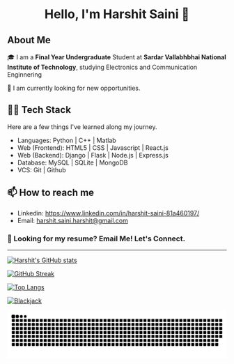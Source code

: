 <h1 align="center">Hello, I'm Harshit Saini 👋</h1> 

## About Me

🎓 I am a **Final Year Undergraduate** Student at **Sardar Vallabhbhai National Institute of Technology**, studying Electronics and Communication Enginnering 
 
💼 I am currently looking for new opportunities. 

## 👨‍💻 Tech Stack

Here are a few things I've learned along my journey. 
- Languages: Python | C++ | Matlab
- Web (Frontend): HTML5 | CSS | Javascript | React.js
- Web (Backend): Django | Flask | Node.js | Express.js
- Database: MySQL | SQLite | MongoDB
- VCS: Git | Github

## 📫 How to reach me 

- Linkedin: https://www.linkedin.com/in/harshit-saini-81a460197/
- Email: harshit.saini.harshit@gmail.com

### 📄 Looking for my resume? Email Me! Let's Connect. 

<hr>

[![Harshit's GitHub stats](https://github-readme-stats.vercel.app/api?username=harshit09saini&show_icons=true&theme=synthwave&hide=issues&count_private=true&include_all_commits=true)](https://github.com/anuraghazra/github-readme-stats)

[![GitHub Streak](https://github-readme-streak-stats.herokuapp.com?user=harshit09saini&theme=synthwave)](https://git.io/streak-stats) 

[![Top Langs](https://github-readme-stats.vercel.app/api/top-langs/?username=harshit09saini&layout=compact&show_icons=true&theme=synthwave)](https://github.com/anuraghazra/github-readme-stats)

[![Blackjack](https://github-readme-stats.vercel.app/api/pin/?username=harshit09saini&repo=Django-Multiplayer-Blackjack&show_icons=true&theme=synthwave)](https://github.com/harshit09saini/Django-Multiplayer-Blackjack)

![Snake gif](https://github.com/harshit09saini/harshit09saini/blob/output/github-contribution-grid-snake.svg)
<!---
harshit09saini/harshit09saini is a ✨ special ✨ repository because its `README.md` (this file) appears on your GitHub profile.
You can click the Preview link to take a look at your changes.
--->
